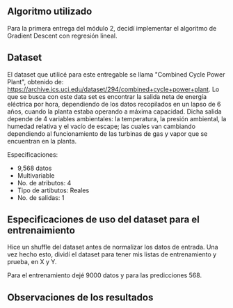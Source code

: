 ## Algoritmo utilizado
Para la primera entrega del módulo 2, decidí implementar el algoritmo de Gradient Descent con regresión lineal.

## Dataset
El dataset que utilicé para este entregable se llama "Combined Cycle Power Plant", obtenido de: https://archive.ics.uci.edu/dataset/294/combined+cycle+power+plant.
Lo que se busca con este data set es encontrar la salida neta de energía eléctrica por hora, dependiendo de los datos recopilados en un lapso de 6 años, cuando la planta estaba operando a máxima capacidad. Dicha salida depende de 4 variables ambientales: la temperatura, la presión ambiental, la humedad relativa y el vacío de escape; las cuales van cambiando dependiendo al funcionamiento de las turbinas de gas y vapor que se encuentran en la planta.

Especificaciones:
- 9,568 datos
- Multivariable
- No. de atributos: 4
- Tipo de artibutos: Reales
- No. de salidas: 1

## Especificaciones de uso del dataset para el entrenaimiento
Hice un shuffle del dataset antes de normalizar los datos de entrada. Una vez hecho esto, dividí el dataset para tener mis listas de entrenamiento y prueba, en X y Y. 

Para el entrenamiento dejé 9000 datos y para las predicciones 568.

## Observaciones de los resultados
